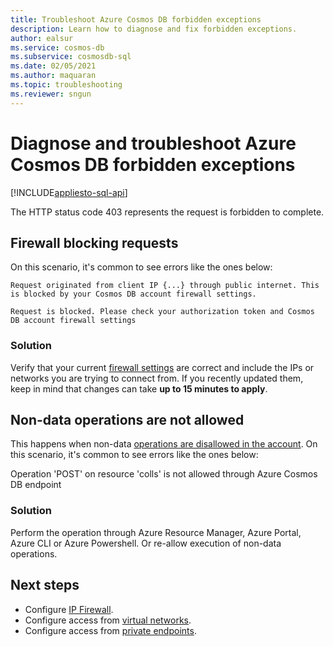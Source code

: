 ```yaml
---
title: Troubleshoot Azure Cosmos DB forbidden exceptions
description: Learn how to diagnose and fix forbidden exceptions.
author: ealsur
ms.service: cosmos-db
ms.subservice: cosmosdb-sql
ms.date: 02/05/2021
ms.author: maquaran
ms.topic: troubleshooting
ms.reviewer: sngun
---
```


# Diagnose and troubleshoot Azure Cosmos DB forbidden exceptions
[!INCLUDE[appliesto-sql-api](includes/appliesto-sql-api.md)]

The HTTP status code 403 represents the request is forbidden to complete.

## Firewall blocking requests
On this scenario, it's common to see errors like the ones below:

```
Request originated from client IP {...} through public internet. This is blocked by your Cosmos DB account firewall settings.
```

```
Request is blocked. Please check your authorization token and Cosmos DB account firewall settings
```

### Solution
Verify that your current [firewall settings](how-to-configure-firewall.md) are correct and include the IPs or networks you are trying to connect from.
If you recently updated them, keep in mind that changes can take **up to 15 minutes to apply**.

## Non-data operations are not allowed
This happens when non-data [operations are disallowed in the account](how-to-restrict-user-data.md#disallow-the-execution-of-non-data-operations.md). On this scenario, it's common to see errors like the ones below:

Operation 'POST' on resource 'colls' is not allowed through Azure Cosmos DB endpoint

### Solution
Perform the operation through Azure Resource Manager, Azure Portal, Azure CLI or Azure Powershell. Or re-allow execution of non-data operations.

## Next steps
* Configure [IP Firewall](how-to-configure-firewall.md).
* Configure access from [virtual networks](how-to-configure-vnet-service-endpoint.md).
* Configure access from [private endpoints](how-to-configure-private-endpoints.md).
